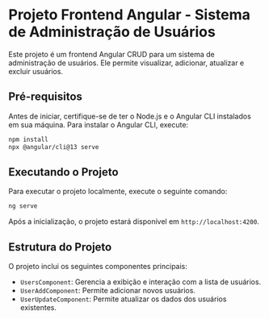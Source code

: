 
# Projeto Frontend Angular - Sistema de Administração de Usuários

Este projeto é um frontend Angular CRUD para um sistema de administração de usuários. Ele permite visualizar, adicionar, atualizar e excluir usuários.

## Pré-requisitos

Antes de iniciar, certifique-se de ter o Node.js e o Angular CLI instalados em sua máquina. Para instalar o Angular CLI, execute:

```bash
npm install
npx @angular/cli@13 serve
```

## Executando o Projeto

Para executar o projeto localmente, execute o seguinte comando:

```bash
ng serve
```

Após a inicialização, o projeto estará disponível em `http://localhost:4200`.

## Estrutura do Projeto

O projeto inclui os seguintes componentes principais:

- `UsersComponent`: Gerencia a exibição e interação com a lista de usuários.
- `UserAddComponent`: Permite adicionar novos usuários.
- `UserUpdateComponent`: Permite atualizar os dados dos usuários existentes.

